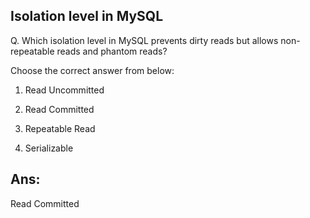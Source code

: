 ## Isolation level in MySQL

Q. Which isolation level in MySQL prevents dirty reads but allows non-repeatable reads and phantom reads?

Choose the correct answer from below:
  
  1. Read Uncommitted

  2. Read Committed

  3. Repeatable Read

  4. Serializable

## Ans:
Read Committed
